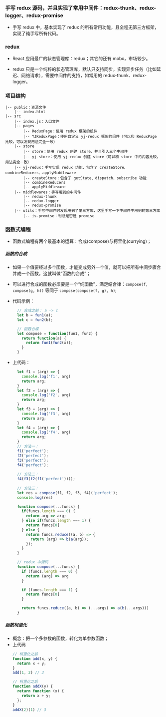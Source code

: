 ### 手写 redux 源码，并且实现了常用中间件：redux-thunk、redux-logger、redux-promise
- 手写 redux 中，基本实现了 redux 的所有常用功能，且全程无第三方框架，实现了纯手写所有代码。

### redux
- React 应用最广的状态管理库：redux；其它的还有 mobx，市场较少。

- redux 只是一个纯粹的状态管理库，默认只支持同步，实现异步任务（比如延迟、网络请求），需要中间件的支持，如常用的 redux-thunk、redux-logger。

### 项目结构
```
|-- public：资源文件
    |-- index.html
|-- src
    |-- index.js：入口文件
    |-- pages
        |-- ReduxPage：使用 redux 框架的组件
        |-- YJReduxPage：使用自定义 yj-redux 框架的组件（可以和 ReduxPage 比较，可以发现用法完全一致）
    |-- store
        |-- store：使用 redux 创建 store，并且引入三个中间件
        |-- yj-store：使用 yj-redux 创建 store（可以和 store 中的内容比较，用法完全一致）
    |-- yj-redux：手写实现 redux 功能，包含了 createStore、combineReducers、applyMiddleware
        |-- createStore：包含了 getState、dispatch、subscribe 功能
        |-- combineReducers
        |-- applyMiddleware
    |-- middlewares：手写用到的中间件
        |-- redux-thunk
        |-- redux-logger
        |-- redux-promise
    |-- utils：手写中间件时发现用到了第三方库，这里手写一下中间件中用到的第三方库
        |-- is-promise：判断是否是 promise
```

### 函数式编程
- 函数式编程有两个最基本的运算：合成(compose)与柯里化(currying)；

##### 函数的合成
- 如果一个值要经过多个函数，才能变成另外一个值，就可以把所有中间步骤合并成一个函数，这就叫做“函数的合成”；
- 可以进行合成的函数必须要是一个“纯函数”，满足结合律：`compose(f, compose(g, h))` 等同于 `compose(compose(f, g), h)`;
- 代码示例：
  ```js
    // 合成之前： a -> c
    let b = fun1(a);
    let c = fun2(b);

    // 函数合成
    let compose = function(fun1, fun2) {
      return function(a) {
        return fun1(fun2(x));
      }
    }
  ```
- 上代码：
  ```js
    let f1 = (arg) => {
      console.log('f1', arg)
      return arg;
    }
    let f2 = (arg) => {
      console.log('f2', arg)
      return arg;
    }
    let f3 = (arg) => {
      console.log('f3', arg)
      return arg;
    }
    let f4 = (arg) => {
      console.log('f4', arg)
      return arg;
    }
    // 方法一：
    f1('perfect');
    f2('perfect');
    f3('perfect');
    f4('perfect');
    
    // 方法二：
    f4(f3(f2(f1('perfect'))));
    
    // 方法三：
    let res = compose(f1, f2, f3, f4)('perfect');
    console.log(res)

    function compose(...funcs) {
      if(funcs.length === 0) {
        return arg => arg;
      } else if(funcs.length === 1) {
        return funcs[0]
      } else {
        return funcs.reduce((a, b) => {
          return (arg) => b(a(arg));
        });
      }
    }
  ```

  ```js
    // redux 中源码
    function compose(...funcs) {
      if (funcs.length === 0) {
        return (arg) => arg
      }

      if (funcs.length === 1) {
        return funcs[0]
      }

      return funcs.reduce((a, b) => (...args) => a(b(...args)))
    }
  ```

##### 函数柯里化
- 概念：把一个多参数的函数，转化为单参数函数；
- 上代码
  ```js
  // 柯里化之前
  function add(x, y) {
    return x + y;
  }
  add(1, 2) // 3

  // 柯里化之后
  function addX(y) {
    return function (x) {
      return x + y;
    };
  }
  addX(2)(1) // 3
  ```